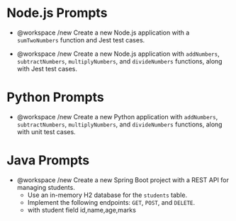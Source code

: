 # Node.js Prompts

- @workspace /new Create a new Node.js application with a `sumTwoNumbers` function and Jest test cases.

- @workspace /new Create a new Node.js application with `addNumbers`, `subtractNumbers`, `multiplyNumbers`, and `divideNumbers` functions, along with Jest test cases.

# Python Prompts

- @workspace /new Create a new Python application with `addNumbers`, `subtractNumbers`, `multiplyNumbers`, and `divideNumbers` functions, along with unit test cases.

# Java Prompts

- @workspace /new Create a new Spring Boot project with a REST API for managing students.
  - Use an in-memory H2 database for the `students` table.
  - Implement the following endpoints: `GET`, `POST`, and `DELETE`.
  - with student field id,name,age,marks
